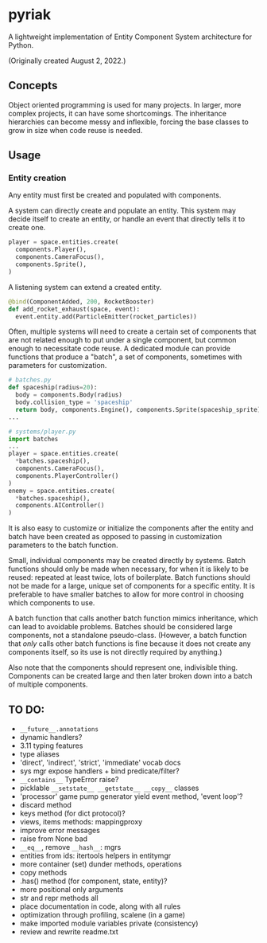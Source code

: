 # pyriak
A lightweight implementation of Entity Component System architecture for Python.

(Originally created August 2, 2022.)


## Concepts
Object oriented programming is used for many projects.
In larger, more complex projects, it can have some shortcomings.
The inheritance hierarchies can become messy and inflexible,
forcing the base classes to grow in size when code reuse is needed.


## Usage



### Entity creation
Any entity must first be created and populated with components.

A system can directly create and populate an entity.
This system may decide itself to create an entity, or handle an event that
directly tells it to create one.
```py
player = space.entities.create(
  components.Player(),
  components.CameraFocus(),
  components.Sprite(),
)
```
A listening system can extend a created entity.
```py
@bind(ComponentAdded, 200, RocketBooster)
def add_rocket_exhaust(space, event):
  event.entity.add(ParticleEmitter(rocket_particles))
```

Often, multiple systems will need to create a certain set of components that are not
related enough to put under a single component, but common enough to necessitate code reuse.
A dedicated module can provide functions that
produce a "batch", a set of components, sometimes with parameters for customization.
```py
# batches.py
def spaceship(radius=20):
  body = components.Body(radius)
  body.collision_type = 'spaceship'
  return body, components.Engine(), components.Sprite(spaceship_sprite)
...
```
```py
# systems/player.py
import batches
...
player = space.entities.create(
  *batches.spaceship(),
  components.CameraFocus(),
  components.PlayerController()
)
enemy = space.entities.create(
  *batches.spaceship(),
  components.AIController()
)
```
It is also easy to customize or initialize the components after the entity and batch have been created
as opposed to passing in customization parameters to the batch function.

Small, individual components may be created directly by systems.
Batch functions should only be made when necessary, for when it is likely to be reused:
repeated at least twice, lots of boilerplate.
Batch functions should not be made for a large, unique set of components for a specific entity.
It is preferable to have smaller batches to allow for more control in choosing which components to use.

A batch function that calls another batch function mimics inheritance, which can lead to
avoidable problems.
Batches should be considered large components, not a standalone pseudo-class.
(However, a batch function that *only* calls other batch functions is fine because it
does not create any components itself, so its use is not directly required by anything.)

Also note that the components should represent one, indivisible thing.
Components can be created large and then later broken down into a batch of multiple components.
 

## TO DO:
- `__future__.annotations`
- dynamic handlers?
- 3.11 typing features
- type aliases
- 'direct', 'indirect', 'strict', 'immediate' vocab docs
- sys mgr expose handlers + bind predicate/filter?
- `__contains__` TypeError raise?
- picklable `__setstate__ __getstate__ __copy__` classes
- 'processor' game pump generator yield event method, 'event loop'?
- discard method
- keys method (for dict protocol)?
- views, items methods: mappingproxy
- improve error messages
- raise from None bad
- `__eq__`, remove `__hash__`: mgrs
- entities from ids: itertools helpers in entitymgr
- more container (set) dunder methods, operations
- copy methods
- .has() method (for component, state, entity)?
- more positional only arguments
- str and repr methods all
- place documentation in code, along with all rules
- optimization through profiling, scalene (in a game)
- make imported module variables private (consistency)
- review and rewrite readme.txt
